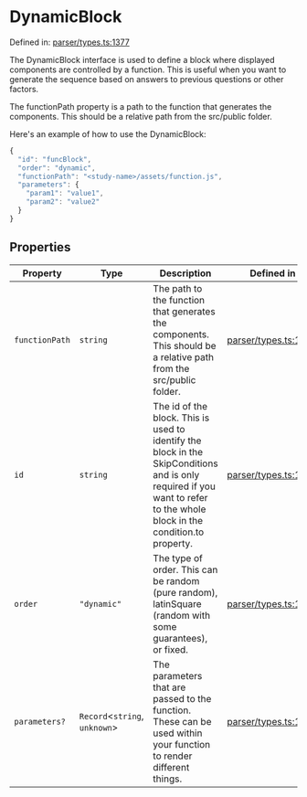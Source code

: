 # DynamicBlock

Defined in: [parser/types.ts:1377](https://github.com/revisit-studies/study/blob/3f9f0405fd0a640035b224bca9821c931f0fdb91/src/parser/types.ts#L1377)

The DynamicBlock interface is used to define a block where displayed components are controlled by a function. This is useful when you want to generate the sequence based on answers to previous questions or other factors.

The functionPath property is a path to the function that generates the components. This should be a relative path from the src/public folder.

Here's an example of how to use the DynamicBlock:

```js
{
  "id": "funcBlock",
  "order": "dynamic",
  "functionPath": "<study-name>/assets/function.js",
  "parameters": {
    "param1": "value1",
    "param2": "value2"
  }
}
```

## Properties

| Property | Type | Description | Defined in |
| ------ | ------ | ------ | ------ |
| <a id="functionpath"></a> `functionPath` | `string` | The path to the function that generates the components. This should be a relative path from the src/public folder. | [parser/types.ts:1383](https://github.com/revisit-studies/study/blob/3f9f0405fd0a640035b224bca9821c931f0fdb91/src/parser/types.ts#L1383) |
| <a id="id"></a> `id` | `string` | The id of the block. This is used to identify the block in the SkipConditions and is only required if you want to refer to the whole block in the condition.to property. | [parser/types.ts:1379](https://github.com/revisit-studies/study/blob/3f9f0405fd0a640035b224bca9821c931f0fdb91/src/parser/types.ts#L1379) |
| <a id="order"></a> `order` | `"dynamic"` | The type of order. This can be random (pure random), latinSquare (random with some guarantees), or fixed. | [parser/types.ts:1381](https://github.com/revisit-studies/study/blob/3f9f0405fd0a640035b224bca9821c931f0fdb91/src/parser/types.ts#L1381) |
| <a id="parameters"></a> `parameters?` | `Record`\<`string`, `unknown`\> | The parameters that are passed to the function. These can be used within your function to render different things. | [parser/types.ts:1385](https://github.com/revisit-studies/study/blob/3f9f0405fd0a640035b224bca9821c931f0fdb91/src/parser/types.ts#L1385) |
